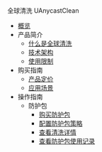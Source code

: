 <div class="sidebar_title"> 全球清洗 UAnycastClean</div>

* [概览](/uanycastclean/README)
* 产品简介
    * [什么是全球清洗](/uanycastclean/intro/whatisanycasteip) 
    * [技术架构](/uanycastclean/intro/architecture)
    * [使用限制](/uanycastclean/intro/limit)
* 购买指南
    * [产品定价](/uanycastclean/buy/price) 
    * [应用场景](/uanycastclean/buy/apply)
* 操作指南
    * 防护包
        * [购买防护包](/uanycastclean/guide/uanycastclean/buyanycastclean)
        * [配置防护包策略](/uanycastclean/guide/uanycastclean/config)
        * [查看清洗详情](/uanycastclean/guide/uanycastclean/check)
        * [查看防护包使用记录](/uanycastclean/guide/uanycastclean/used)


   
    
   
   
    
        